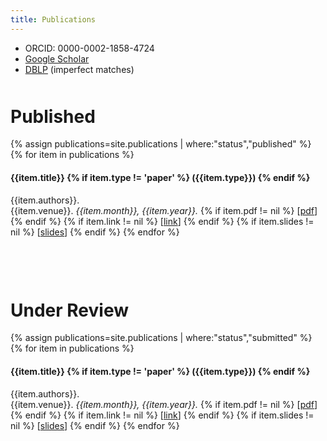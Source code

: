 ```yaml
---
title: Publications
---
```


- ORCID: 0000-0002-1858-4724
- [Google Scholar](https://scholar.google.com/citations?user=wamfO3sAAAAJ&hl=en)
- [DBLP](https://dblp.org/pers/hd/l/Lux:Thomas) (imperfect matches)

<p style="margin-bottom:50px;"></p>

# Published

{% assign publications=site.publications | where:"status","published" %}
{% for item in publications %}
#### {{item.title}} {% if item.type != 'paper' %} ({{item.type}}) {% endif %}
{{item.authors}}.
<br>{{item.venue}}. *{{item.month}}, {{item.year}}.*
{% if item.pdf != nil %} [[pdf]({{item.pdf}})] {% endif %} {% if item.link != nil %} [[link]({{item.link}})] {% endif %} {% if item.slides != nil %} [[slides]({{item.slides}})] {% endif %} 
{% endfor %}

<p style="margin-bottom:100px;"></p>

# Under Review

{% assign publications=site.publications | where:"status","submitted" %}
{% for item in publications %}
#### {{item.title}} {% if item.type != 'paper' %} ({{item.type}}) {% endif %}
{{item.authors}}.
<br>{{item.venue}}. *{{item.month}}, {{item.year}}.*
{% if item.pdf != nil %} [[pdf]({{item.pdf}})] {% endif %} {% if item.link != nil %} [[link]({{item.link}})] {% endif %} {% if item.slides != nil %} [[slides]({{item.slides}})] {% endif %}
{% endfor %}

